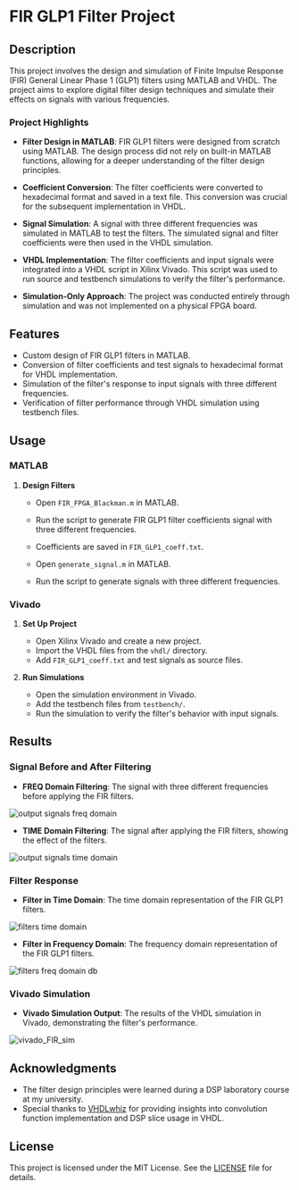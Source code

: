 # FIR GLP1 Filter Project

## Description

This project involves the design and simulation of Finite Impulse Response (FIR) General Linear Phase 1 (GLP1) filters using MATLAB and VHDL. The project aims to explore digital filter design techniques and simulate their effects on signals with various frequencies.

### Project Highlights

- **Filter Design in MATLAB**: FIR GLP1 filters were designed from scratch using MATLAB. The design process did not rely on built-in MATLAB functions, allowing for a deeper understanding of the filter design principles.
  
- **Coefficient Conversion**: The filter coefficients were converted to hexadecimal format and saved in a text file. This conversion was crucial for the subsequent implementation in VHDL.

- **Signal Simulation**: A signal with three different frequencies was simulated in MATLAB to test the filters. The simulated signal and filter coefficients were then used in the VHDL simulation.

- **VHDL Implementation**: The filter coefficients and input signals were integrated into a VHDL script in Xilinx Vivado. This script was used to run source and testbench simulations to verify the filter's performance.

- **Simulation-Only Approach**: The project was conducted entirely through simulation and was not implemented on a physical FPGA board.

## Features

- Custom design of FIR GLP1 filters in MATLAB.
- Conversion of filter coefficients and test signals to hexadecimal format for VHDL implementation.
- Simulation of the filter's response to input signals with three different frequencies.
- Verification of filter performance through VHDL simulation using testbench files.

## Usage

### MATLAB

1. **Design Filters**

   - Open `FIR_FPGA_Blackman.m` in MATLAB.
   - Run the script to generate FIR GLP1 filter coefficients signal with three different frequencies.
   - Coefficients are saved in `FIR_GLP1_coeff.txt`.

   - Open `generate_signal.m` in MATLAB.
   - Run the script to generate signals with three different frequencies.

### Vivado

1. **Set Up Project**

   - Open Xilinx Vivado and create a new project.
   - Import the VHDL files from the `vhdl/` directory.
   - Add `FIR_GLP1_coeff.txt` and test signals as source files.

2. **Run Simulations**

   - Open the simulation environment in Vivado.
   - Add the testbench files from `testbench/`.
   - Run the simulation to verify the filter's behavior with input signals.

## Results

### Signal Before and After Filtering

- **FREQ Domain Filtering**: The signal with three different frequencies before applying the FIR filters.

![output signals freq domain](https://github.com/user-attachments/assets/18278219-7ac0-45e9-a045-234592be8ebd)


- **TIME Domain Filtering**: The signal after applying the FIR filters, showing the effect of the filters.
 
![output signals time domain ](https://github.com/user-attachments/assets/3410267e-a87f-404a-8585-3ef03faa0c51)


### Filter Response

- **Filter in Time Domain**: The time domain representation of the FIR GLP1 filters.

![filters time domain](https://github.com/user-attachments/assets/4e917938-34fb-4cc3-b366-d293e78f5937)


- **Filter in Frequency Domain**: The frequency domain representation of the FIR GLP1 filters.

![filters freq domain  db](https://github.com/user-attachments/assets/9b057016-0f7c-470c-8bc7-6446e170deaf)


### Vivado Simulation

- **Vivado Simulation Output**: The results of the VHDL simulation in Vivado, demonstrating the filter's performance.

![vivado_FIR_sim](https://github.com/user-attachments/assets/2e037690-8b9b-4d28-b935-cefb89f7aa70)


## Acknowledgments

- The filter design principles were learned during a DSP laboratory course at my university.
- Special thanks to [VHDLwhiz](https://www.vhdlwhiz.com) for providing insights into convolution function implementation and DSP slice usage in VHDL.


## License

This project is licensed under the MIT License. See the [LICENSE](LICENSE) file for details.

